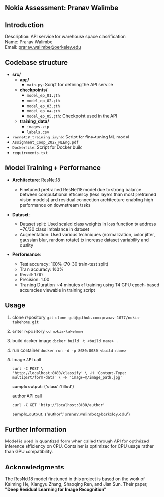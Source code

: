 ## Nokia Assessment: Pranav Walimbe

## Introduction
Description: API service for warehouse space classification <br>
Name: Pranav Walimbe <br>
Email: pranav.walimbe@berkeley.edu 

## Codebase structure 
- **src/**
  - **app/**
    - `main.py`: Script for defining the API service
  - **checkpoints/**
    - `model_ep_01.pth`
    - `model_ep_02.pth`
    - `model_ep_03.pth`
    - `model_ep_04.pth`
    - `model_ep_05.pth`: Checkpoint used in the API
  - **training_data/**
    - `images.zip`
    - `labels.csv`
- `resnet18_training.ipynb`: Script for fine-tuning ML model
- `Assignment_Coop_2025_MLEng.pdf`
- `Dockerfile`: Script for Docker build
- `requirements.txt`

## Model Training + Performance 
- **Architecture**: ResNet18
  - Finetuned pretrained ResNet18 model due to strong balance between computational efficiency (less layers than most pretrained vision models) and residual connection architecture enabling high performance on downstream tasks
  
- **Dataset**:
  - Dataset split: Used scaled class weights in loss function to address ~70/30 class imbalance in dataset
  - Augmentation: Used various techniques (normalization, color jitter, gaussian blur, random rotate) to increase dataset variability and quality 
  
- **Performance**:
  - Test accuracy: 100% (70-30 train-test split) 
  - Train accuracy: 100%
  - Recall: 1.00
  - Precision: 1.00
  - Training Duration: ~4 minutes of training using T4 GPU
  epoch-based accuracies viewable in training script 

## Usage

1. clone repository
   `git clone git@github.com:pranav-1077/nokia-takehome.git`

2. enter repository
   `cd nokia-takehome`

3. build docker image
   `docker build -t <build name> .`

4. run container
   `docker run -d -p 8080:8080 <build name>`

5. image API call
   
   `curl -X POST \                     
  'http://localhost:8080/classify' \
  -H 'Content-Type: multipart/form-data' \
  -F 'image=@/image_path.jpg'`

   sample output: {'class':'filled'}
   
   author API call
   
   `curl -X GET 'http://localhost:8080/author'`

   sample_output: {'author':'pranav.walimbe@berkeley.edu'}

## Further Information

Model is used in quantized form when called through API for optimized inference efficiency on CPU. Container is optimized for CPU usage rather than GPU compatibility. 

## Acknowledgments

The ResNet18 model finetuned in this project is based on the work of Kaiming He, Xiangyu Zhang, Shaoqing Ren, and Jian Sun. Their paper, **"Deep Residual Learning for Image Recognition"**

 

   



